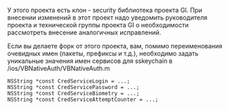 У этого проекта есть клон - security библиотека проекта GI.
При внесении изменений в этот проект надо уведомить руководителя проекта и технической группы проекта GI о необходимости рассмотреть внесение аналогичных исправлений.

Если вы делаете форк от этого проекта, вам, помимо переименования очевидных имен (пакеты, префиксы и т.д.), необходимо задать уникальные значения имен сервисов для sskeychain в /ios/VBNativeAuth/VBNativeAuth.m

```
NSString *const CredServiceLogin = ...;
NSString *const CredServicePassword = ...;
NSString *const CredServiceBiometry = ...;
NSString *const CredServiceAttemptCounter = ...;
```